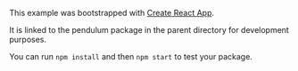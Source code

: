 This example was bootstrapped with [Create React App](https://github.com/facebook/create-react-app).

It is linked to the pendulum package in the parent directory for development purposes.

You can run `npm install` and then `npm start` to test your package.
